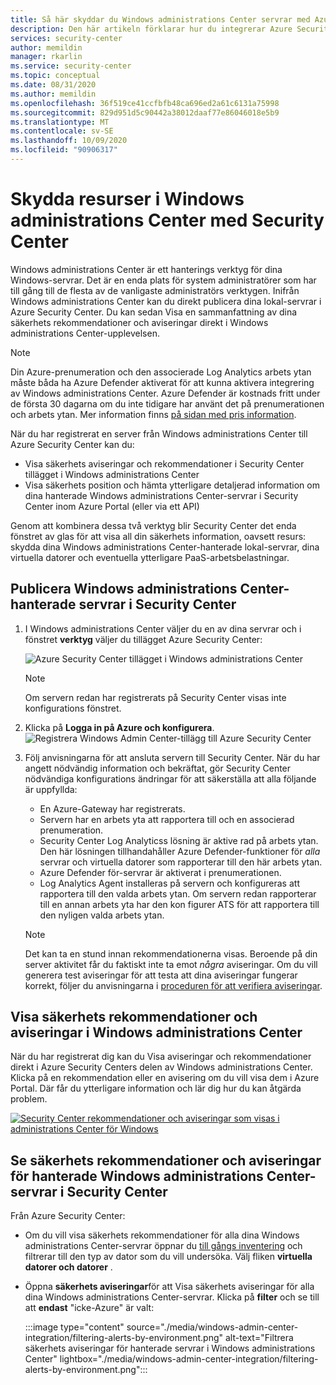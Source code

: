 ```yaml
---
title: Så här skyddar du Windows administrations Center servrar med Azure Security Center
description: Den här artikeln förklarar hur du integrerar Azure Security Center med Windows administrations Center
services: security-center
author: memildin
manager: rkarlin
ms.service: security-center
ms.topic: conceptual
ms.date: 08/31/2020
ms.author: memildin
ms.openlocfilehash: 36f519ce41ccfbfb48ca696ed2a61c6131a75998
ms.sourcegitcommit: 829d951d5c90442a38012daaf77e86046018e5b9
ms.translationtype: MT
ms.contentlocale: sv-SE
ms.lasthandoff: 10/09/2020
ms.locfileid: "90906317"
---
```

# <a name="protect-windows-admin-center-resources-with-security-center"></a>Skydda resurser i Windows administrations Center med Security Center

Windows administrations Center är ett hanterings verktyg för dina Windows-servrar. Det är en enda plats för system administratörer som har till gång till de flesta av de vanligaste administratörs verktygen. Inifrån Windows administrations Center kan du direkt publicera dina lokal-servrar i Azure Security Center. Du kan sedan Visa en sammanfattning av dina säkerhets rekommendationer och aviseringar direkt i Windows administrations Center-upplevelsen.

> [!NOTE]
> Din Azure-prenumeration och den associerade Log Analytics arbets ytan måste båda ha Azure Defender aktiverat för att kunna aktivera integrering av Windows administrations Center.
> Azure Defender är kostnads fritt under de första 30 dagarna om du inte tidigare har använt det på prenumerationen och arbets ytan. Mer information finns [på sidan med pris information](security-center-pricing.md).
>

När du har registrerat en server från Windows administrations Center till Azure Security Center kan du:

* Visa säkerhets aviseringar och rekommendationer i Security Center tillägget i Windows administrations Center
* Visa säkerhets position och hämta ytterligare detaljerad information om dina hanterade Windows administrations Center-servrar i Security Center inom Azure Portal (eller via ett API)

Genom att kombinera dessa två verktyg blir Security Center det enda fönstret av glas för att visa all din säkerhets information, oavsett resurs: skydda dina Windows administrations Center-hanterade lokal-servrar, dina virtuella datorer och eventuella ytterligare PaaS-arbetsbelastningar.

## <a name="onboard-windows-admin-center-managed-servers-into-security-center"></a>Publicera Windows administrations Center-hanterade servrar i Security Center

1. I Windows administrations Center väljer du en av dina servrar och i fönstret **verktyg** väljer du tillägget Azure Security Center:

    ![Azure Security Center tillägget i Windows administrations Center](./media/windows-admin-center-integration/onboarding-from-wac.png)

    > [!NOTE]
    > Om servern redan har registrerats på Security Center visas inte konfigurations fönstret.

1. Klicka på **Logga in på Azure och konfigurera**.
    ![Registrera Windows Admin Center-tillägg till Azure Security Center](./media/windows-admin-center-integration/onboarding-from-wac-welcome.png)

1. Följ anvisningarna för att ansluta servern till Security Center. När du har angett nödvändig information och bekräftat, gör Security Center nödvändiga konfigurations ändringar för att säkerställa att alla följande är uppfyllda:
    * En Azure-Gateway har registrerats.
    * Servern har en arbets yta att rapportera till och en associerad prenumeration.
    * Security Center Log Analyticss lösning är aktive rad på arbets ytan. Den här lösningen tillhandahåller Azure Defender-funktioner för *alla* servrar och virtuella datorer som rapporterar till den här arbets ytan.
    * Azure Defender för-servrar är aktiverat i prenumerationen.
    * Log Analytics Agent installeras på servern och konfigureras att rapportera till den valda arbets ytan. Om servern redan rapporterar till en annan arbets yta har den kon figurer ATS för att rapportera till den nyligen valda arbets ytan.

    > [!NOTE]
    > Det kan ta en stund innan rekommendationerna visas. Beroende på din server aktivitet får du faktiskt inte ta emot *några* aviseringar. Om du vill generera test aviseringar för att testa att dina aviseringar fungerar korrekt, följer du anvisningarna i [proceduren för att verifiera aviseringar](security-center-alert-validation.md).


## <a name="view-security-recommendations-and-alerts-in-windows-admin-center"></a>Visa säkerhets rekommendationer och aviseringar i Windows administrations Center

När du har registrerat dig kan du Visa aviseringar och rekommendationer direkt i Azure Security Centers delen av Windows administrations Center. Klicka på en rekommendation eller en avisering om du vill visa dem i Azure Portal. Där får du ytterligare information och lär dig hur du kan åtgärda problem.

[![Security Center rekommendationer och aviseringar som visas i administrations Center för Windows](media/windows-admin-center-integration/asc-recommendations-and-alerts-in-wac.png)](media/windows-admin-center-integration/asc-recommendations-and-alerts-in-wac.png#lightbox)

## <a name="view-security-recommendations-and-alerts-for-windows-admin-center-managed-servers-in-security-center"></a>Se säkerhets rekommendationer och aviseringar för hanterade Windows administrations Center-servrar i Security Center
Från Azure Security Center:

* Om du vill visa säkerhets rekommendationer för alla dina Windows administrations Center-servrar öppnar du [till gångs inventering](asset-inventory.md) och filtrerar till den typ av dator som du vill undersöka. Välj fliken **virtuella datorer och datorer** .

* Öppna **säkerhets aviseringar**för att Visa säkerhets aviseringar för alla dina Windows administrations Center-servrar. Klicka på **filter** och se till att **endast** "icke-Azure" är valt:

    :::image type="content" source="./media/windows-admin-center-integration/filtering-alerts-by-environment.png" alt-text="Filtrera säkerhets aviseringar för hanterade servrar i Windows administrations Center" lightbox="./media/windows-admin-center-integration/filtering-alerts-by-environment.png":::